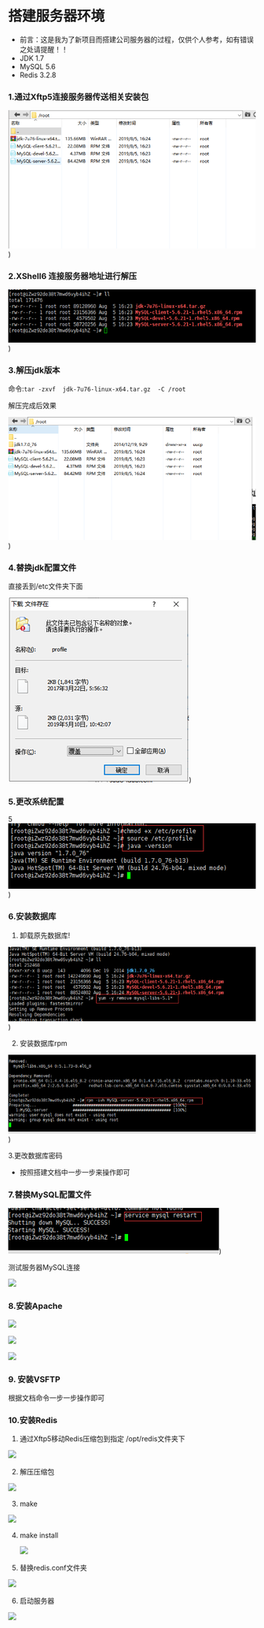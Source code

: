 # 搭建服务器环境

- 前言：这是我为了新项目而搭建公司服务器的过程，仅供个人参考，如有错误之处请提醒！！
- JDK 1.7
- MySQL 5.6
- Redis 3.2.8

### 1.通过Xftp5连接服务器传送相关安装包

![](https://github.com/miaomk/miaomk.blog.github.io/blob/master/环境搭建/images/1.png))

### 2.XShell6 连接服务器地址进行解压

![](https://github.com/miaomk/miaomk.blog.github.io/blob/master/环境搭建/images/2.png))

### 3.解压jdk版本

命令:`tar -zxvf  jdk-7u76-linux-x64.tar.gz  -C /root`

解压完成后效果

![](https://github.com/miaomk/miaomk.blog.github.io/blob/master/环境搭建/images/3.png))

### 4.替换jdk配置文件

直接丢到/etc文件夹下面

![](https://github.com/miaomk/miaomk.blog.github.io/blob/master/环境搭建/images/4.png))

### 5.更改系统配置

5![](https://github.com/miaomk/miaomk.blog.github.io/blob/master/环境搭建/images/5.png))

### 6.安装数据库

1. 卸载原先数据库!

![](https://github.com/miaomk/miaomk.blog.github.io/blob/master/环境搭建/images/6-1.png))

2. 安装数据库rpm

![](https://github.com/miaomk/miaomk.blog.github.io/blob/master/环境搭建/images/6-2.png))



3.更改数据库密码

- 按照搭建文档中一步一步来操作即可

### 7.替换MySQL配置文件





![](https://github.com/miaomk/miaomk.blog.github.io/blob/master/环境搭建/images/7-1.png))

测试服务器MySQL连接

![]((https://github.com/miaomk/miaomk.blog.github.io/tree/master/环境搭建/images)/7-2.png)





### 8.安装Apache

![]((https://github.com/miaomk/miaomk.blog.github.io/tree/master/环境搭建/images)/8-1.png)

![]((https://github.com/miaomk/miaomk.blog.github.io/tree/master/环境搭建/images)/8-2.png)

![]((https://github.com/miaomk/miaomk.blog.github.io/tree/master/环境搭建/images)/8-3.png)

### 9. 安装VSFTP

根据文档命令一步一步操作即可

### 10.安装Redis

1. 通过Xftp5移动Redis压缩包到指定 /opt/redis文件夹下

![]((https://github.com/miaomk/miaomk.blog.github.io/tree/master/环境搭建/images)/10-1.png)

2. 解压压缩包

![]((https://github.com/miaomk/miaomk.blog.github.io/tree/master/环境搭建/images)/10-2.png)

3. make 

![]((https://github.com/miaomk/miaomk.blog.github.io/tree/master/环境搭建/images)/10-3.png)

4. make install

   ![]((https://github.com/miaomk/miaomk.blog.github.io/tree/master/环境搭建/images)/10-4.png)

5. 替换redis.conf文件夹

![]((https://github.com/miaomk/miaomk.blog.github.io/tree/master/环境搭建/images)/10-5.png)

6. 启动服务器

![]((https://github.com/miaomk/miaomk.blog.github.io/tree/master/环境搭建/images)/10-6.png)